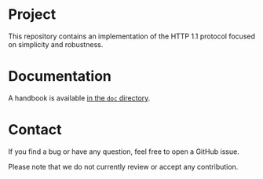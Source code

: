 # Project
This repository contains an implementation of the HTTP 1.1 protocol focused on
simplicity and robustness.

# Documentation
A handbook is available [in the `doc`
directory](https://github.com/exograd/erl-mhttp/blob/master/doc/handbook.md).

# Contact
If you find a bug or have any question, feel free to open a GitHub issue.

Please note that we do not currently review or accept any contribution.
